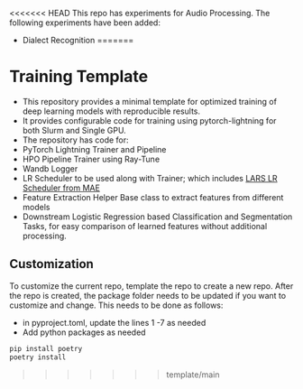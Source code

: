 <<<<<<< HEAD
This repo has experiments for Audio Processing. The following experiments have been added:
- Dialect Recognition
=======
# Training Template
- This repository provides a minimal template for optimized training of deep learning models with reproducible results. 
- It provides configurable code for training using pytorch-lightning for both Slurm and Single GPU.
- The repository has code for:
 - PyTorch Lightning Trainer and Pipeline 
 - HPO Pipeline Trainer using Ray-Tune  
 - Wandb Logger 
 - LR Scheduler to be used along with Trainer; which includes [LARS LR Scheduler from MAE](https://github.com/facebookresearch/mae/blob/main/util/lars.py)
 - Feature Extraction Helper Base class to extract features from different models
 - Downstream Logistic Regression based Classification and Segmentation Tasks, for easy comparison of learned features without additional processing.

## Customization
To customize the current repo, template the repo to create a new repo. After the repo is created, the package folder needs to be updated if you want to customize and change. This needs to be done as follows:

- in pyproject.toml, update the lines 1 -7 as needed
- Add python packages as needed


```bash
pip install poetry
poetry install
```
>>>>>>> template/main
